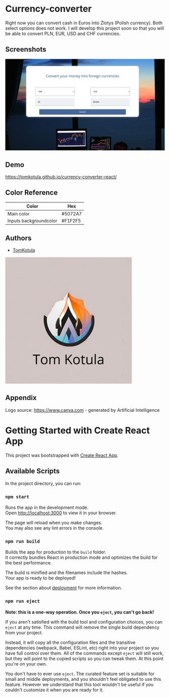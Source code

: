 # Currency-converter

Right now you can convert cash in Euros into Zlotys (Polish currency). Both select options does not work. I will develop this project soon so that you will be able to convert PLN, EUR, USD and CHF currencies.

## Screenshots

![App Screenshot](screenshotexample.png)

## Demo

https://tomkotula.github.io/currency-converter-react/

## Color Reference

| Color             | Hex                                                                |
| ----------------- | ------------------------------------------------------------------ |
| Main color | #5072A7
| Inputs backgroundcolor | #F1F2F5


## Authors

- [TomKotula](https://github.com/TomKotula)


![Logo](Logo-company.png)

## Appendix

Logo source: https://www.canva.com - generated by Artificial Intelligence
# Getting Started with Create React App

This project was bootstrapped with [Create React App](https://github.com/facebook/create-react-app).

## Available Scripts

In the project directory, you can run:

### `npm start`

Runs the app in the development mode.\
Open [http://localhost:3000](http://localhost:3000) to view it in your browser.

The page will reload when you make changes.\
You may also see any lint errors in the console.
### `npm run build`

Builds the app for production to the `build` folder.\
It correctly bundles React in production mode and optimizes the build for the best performance.

The build is minified and the filenames include the hashes.\
Your app is ready to be deployed!

See the section about [deployment](https://facebook.github.io/create-react-app/docs/deployment) for more information.

### `npm run eject`

**Note: this is a one-way operation. Once you `eject`, you can't go back!**

If you aren't satisfied with the build tool and configuration choices, you can `eject` at any time. This command will remove the single build dependency from your project.

Instead, it will copy all the configuration files and the transitive dependencies (webpack, Babel, ESLint, etc) right into your project so you have full control over them. All of the commands except `eject` will still work, but they will point to the copied scripts so you can tweak them. At this point you're on your own.

You don't have to ever use `eject`. The curated feature set is suitable for small and middle deployments, and you shouldn't feel obligated to use this feature. However we understand that this tool wouldn't be useful if you couldn't customize it when you are ready for it.